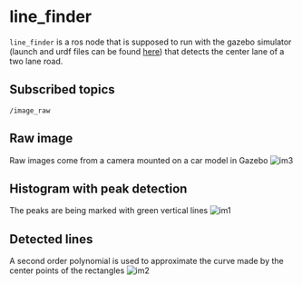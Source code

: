 # line_finder
`line_finder` is a ros node that is supposed to run with the gazebo simulator (launch and urdf files can be found [here](https://github.com/KNR-Selfie/selfie_carolocup2019_simulator)) that detects the center lane of a two lane road.

## Subscribed topics
`/image_raw`

## Raw image

Raw images come from a camera mounted on a car model in Gazebo
![im3](https://user-images.githubusercontent.com/17860903/55499304-faaec280-5645-11e9-9534-93a0d6fd71ce.png)

## Histogram with peak detection

The peaks are being marked with green vertical lines
![im1](https://user-images.githubusercontent.com/17860903/55499109-79efc680-5645-11e9-8a95-dc95c0bc7d1f.png)

## Detected lines

A second order polynomial is used to approximate the curve made by the center points of the rectangles 
![im2](https://user-images.githubusercontent.com/17860903/55499216-c4714300-5645-11e9-9abc-e13b7416b0c2.png)

